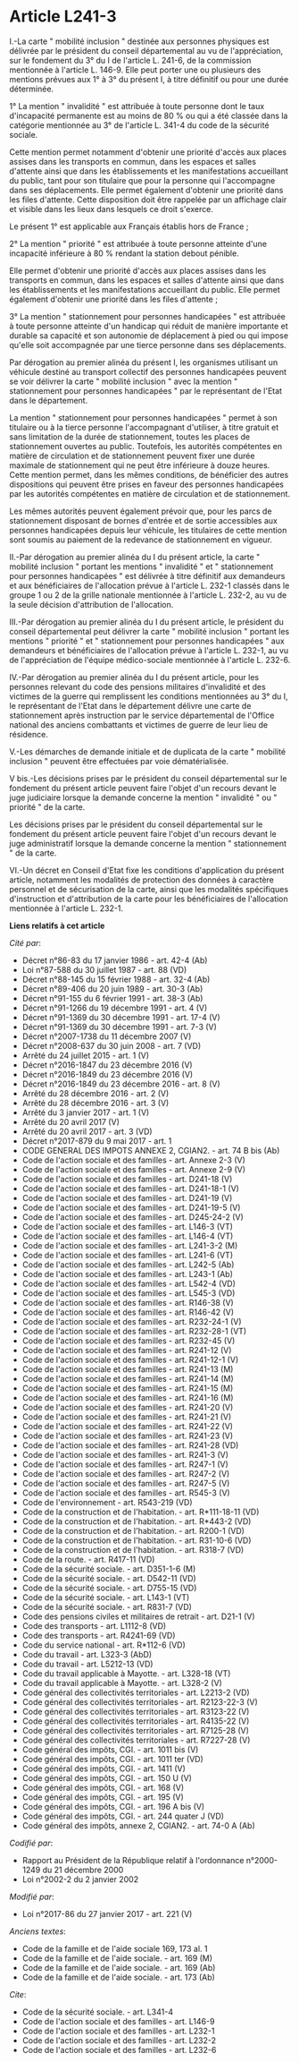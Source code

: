 # Article L241-3

I.-La carte " mobilité inclusion " destinée aux personnes physiques est délivrée par le président du conseil départemental au
vu de l'appréciation, sur le fondement du 3° du I de l'article L. 241-6, de la commission mentionnée à l'article L. 146-9.
Elle peut porter une ou plusieurs des mentions prévues aux 1° à 3° du présent I, à titre définitif ou pour une durée
déterminée. 

1° La mention " invalidité " est attribuée à toute personne dont le taux d'incapacité permanente est au moins de 80 % ou qui
a été classée dans la catégorie mentionnée au 3° de l'article L. 341-4 du code de la sécurité sociale. 

Cette mention permet notamment d'obtenir une priorité d'accès aux places assises dans les transports en commun, dans les
espaces et salles d'attente ainsi que dans les établissements et les manifestations accueillant du public, tant pour son
titulaire que pour la personne qui l'accompagne dans ses déplacements. Elle permet également d'obtenir une priorité dans les
files d'attente. Cette disposition doit être rappelée par un affichage clair et visible dans les lieux dans lesquels ce droit
s'exerce. 

Le présent 1° est applicable aux Français établis hors de France ; 

2° La mention " priorité " est attribuée à toute personne atteinte d'une incapacité inférieure à 80 % rendant la station
debout pénible. 

Elle permet d'obtenir une priorité d'accès aux places assises dans les transports en commun, dans les espaces et salles
d'attente ainsi que dans les établissements et les manifestations accueillant du public. Elle permet également d'obtenir une
priorité dans les files d'attente ; 

3° La mention " stationnement pour personnes handicapées " est attribuée à toute personne atteinte d'un handicap qui réduit
de manière importante et durable sa capacité et son autonomie de déplacement à pied ou qui impose qu'elle soit accompagnée
par une tierce personne dans ses déplacements. 

Par dérogation au premier alinéa du présent I, les organismes utilisant un véhicule destiné au transport collectif des
personnes handicapées peuvent se voir délivrer la carte " mobilité inclusion " avec la mention " stationnement pour personnes
handicapées " par le représentant de l'Etat dans le département. 

La mention " stationnement pour personnes handicapées " permet à son titulaire ou à la tierce personne l'accompagnant
d'utiliser, à titre gratuit et sans limitation de la durée de stationnement, toutes les places de stationnement ouvertes au
public. Toutefois, les autorités compétentes en matière de circulation et de stationnement peuvent fixer une durée maximale
de stationnement qui ne peut être inférieure à douze heures. Cette mention permet, dans les mêmes conditions, de bénéficier
des autres dispositions qui peuvent être prises en faveur des personnes handicapées par les autorités compétentes en matière
de circulation et de stationnement. 

Les mêmes autorités peuvent également prévoir que, pour les parcs de stationnement disposant de bornes d'entrée et de sortie
accessibles aux personnes handicapées depuis leur véhicule, les titulaires de cette mention sont soumis au paiement de la
redevance de stationnement en vigueur. 

II.-Par dérogation au premier alinéa du I du présent article, la carte " mobilité inclusion " portant les mentions "
invalidité " et " stationnement pour personnes handicapées " est délivrée à titre définitif aux demandeurs et aux
bénéficiaires de l'allocation prévue à l'article L. 232-1 classés dans le groupe 1 ou 2 de la grille nationale mentionnée à
l'article L. 232-2, au vu de la seule décision d'attribution de l'allocation. 

III.-Par dérogation au premier alinéa du I du présent article, le président du conseil départemental peut délivrer la carte "
mobilité inclusion " portant les mentions " priorité " et " stationnement pour personnes handicapées " aux demandeurs et
bénéficiaires de l'allocation prévue à l'article L. 232-1, au vu de l'appréciation de l'équipe médico-sociale mentionnée à
l'article L. 232-6. 

IV.-Par dérogation au premier alinéa du I du présent article, pour les personnes relevant du code des pensions militaires
d'invalidité et des victimes de la guerre qui remplissent les conditions mentionnées au 3° du I, le représentant de l'Etat
dans le département délivre une carte de stationnement après instruction par le service départemental de l'Office national
des anciens combattants et victimes de guerre de leur lieu de résidence. 

V.-Les démarches de demande initiale et de duplicata de la carte " mobilité inclusion " peuvent être effectuées par voie
dématérialisée. 

V bis.-Les décisions prises par le président du conseil départemental sur le fondement du présent article peuvent faire
l'objet d'un recours devant le juge judiciaire lorsque la demande concerne la mention " invalidité " ou " priorité " de la
carte. 

Les décisions prises par le président du conseil départemental sur le fondement du présent article peuvent faire l'objet d'un
recours devant le juge administratif lorsque la demande concerne la mention " stationnement " de la carte. 

VI.-Un décret en Conseil d'Etat fixe les conditions d'application du présent article, notamment les modalités de protection
des données à caractère personnel et de sécurisation de la carte, ainsi que les modalités spécifiques d'instruction et
d'attribution de la carte pour les bénéficiaires de l'allocation mentionnée à l'article L. 232-1.

**Liens relatifs à cet article**

_Cité par_:

  - Décret n°86-83 du 17 janvier 1986 - art. 42-4 (Ab)
  - Loi n°87-588 du 30 juillet 1987 - art. 88 (VD)
  - Décret n°88-145 du 15 février 1988 - art. 32-4 (Ab)
  - Décret n°89-406 du 20 juin 1989 - art. 30-3 (Ab)
  - Décret n°91-155 du 6 février 1991 - art. 38-3 (Ab)
  - Décret n°91-1266 du 19 décembre 1991 - art. 4 (V)
  - Décret n°91-1369 du 30 décembre 1991 - art. 17-4 (V)
  - Décret n°91-1369 du 30 décembre 1991 - art. 7-3 (V)
  - Décret n°2007-1738 du 11 décembre 2007 (V)
  - Décret n°2008-637 du 30 juin 2008 - art. 7 (VD)
  - Arrêté du 24 juillet 2015 - art. 1 (V)
  - Décret n°2016-1847 du 23 décembre 2016 (V)
  - Décret n°2016-1849 du 23 décembre 2016 (V)
  - Décret n°2016-1849 du 23 décembre 2016 - art. 8 (V)
  - Arrêté du 28 décembre 2016 - art. 2 (V)
  - Arrêté du 28 décembre 2016 - art. 3 (V)
  - Arrêté du 3 janvier 2017 - art. 1 (V)
  - Arrêté du 20 avril 2017 (V)
  - Arrêté du 20 avril 2017 - art. 3 (VD)
  - Décret n°2017-879 du 9 mai 2017 - art. 1
  - CODE GENERAL DES IMPOTS ANNEXE 2, CGIAN2. - art. 74 B bis (Ab)
  - Code de l'action sociale et des familles - art. Annexe 2-3 (V)
  - Code de l'action sociale et des familles - art. Annexe 2-9 (V)
  - Code de l'action sociale et des familles - art. D241-18 (V)
  - Code de l'action sociale et des familles - art. D241-18-1 (V)
  - Code de l'action sociale et des familles - art. D241-19 (V)
  - Code de l'action sociale et des familles - art. D241-19-5 (V)
  - Code de l'action sociale et des familles - art. D245-24-2 (V)
  - Code de l'action sociale et des familles - art. L146-3 (VT)
  - Code de l'action sociale et des familles - art. L146-4 (VT)
  - Code de l'action sociale et des familles - art. L241-3-2 (M)
  - Code de l'action sociale et des familles - art. L241-6 (VT)
  - Code de l'action sociale et des familles - art. L242-5 (Ab)
  - Code de l'action sociale et des familles - art. L243-1 (Ab)
  - Code de l'action sociale et des familles - art. L542-4 (VD)
  - Code de l'action sociale et des familles - art. L545-3 (VD)
  - Code de l'action sociale et des familles - art. R146-38 (V)
  - Code de l'action sociale et des familles - art. R146-42 (V)
  - Code de l'action sociale et des familles - art. R232-24-1 (V)
  - Code de l'action sociale et des familles - art. R232-28-1 (VT)
  - Code de l'action sociale et des familles - art. R232-45 (V)
  - Code de l'action sociale et des familles - art. R241-12 (V)
  - Code de l'action sociale et des familles - art. R241-12-1 (V)
  - Code de l'action sociale et des familles - art. R241-13 (M)
  - Code de l'action sociale et des familles - art. R241-14 (M)
  - Code de l'action sociale et des familles - art. R241-15 (M)
  - Code de l'action sociale et des familles - art. R241-16 (M)
  - Code de l'action sociale et des familles - art. R241-20 (V)
  - Code de l'action sociale et des familles - art. R241-21 (V)
  - Code de l'action sociale et des familles - art. R241-22 (V)
  - Code de l'action sociale et des familles - art. R241-23 (V)
  - Code de l'action sociale et des familles - art. R241-28 (VD)
  - Code de l'action sociale et des familles - art. R241-3 (V)
  - Code de l'action sociale et des familles - art. R247-1 (V)
  - Code de l'action sociale et des familles - art. R247-2 (V)
  - Code de l'action sociale et des familles - art. R247-5 (V)
  - Code de l'action sociale et des familles - art. R545-3 (V)
  - Code de l'environnement - art. R543-219 (VD)
  - Code de la construction et de l'habitation. - art. R*111-18-11 (VD)
  - Code de la construction et de l'habitation. - art. R*443-2 (VD)
  - Code de la construction et de l'habitation. - art. R200-1 (VD)
  - Code de la construction et de l'habitation. - art. R31-10-6 (VD)
  - Code de la construction et de l'habitation. - art. R318-7 (VD)
  - Code de la route. - art. R417-11 (VD)
  - Code de la sécurité sociale. - art. D351-1-6 (M)
  - Code de la sécurité sociale. - art. D542-11 (VD)
  - Code de la sécurité sociale. - art. D755-15 (VD)
  - Code de la sécurité sociale. - art. L143-1 (VT)
  - Code de la sécurité sociale. - art. R831-7 (VD)
  - Code des pensions civiles et militaires de retrait - art. D21-1 (V)
  - Code des transports - art. L1112-8 (VD)
  - Code des transports - art. R4241-69 (VD)
  - Code du service national - art. R*112-6 (VD)
  - Code du travail - art. L323-3 (AbD)
  - Code du travail - art. L5212-13 (VD)
  - Code du travail applicable à Mayotte. - art. L328-18 (VT)
  - Code du travail applicable à Mayotte. - art. L328-2 (V)
  - Code général des collectivités territoriales - art. L2213-2 (VD)
  - Code général des collectivités territoriales - art. R2123-22-3 (V)
  - Code général des collectivités territoriales - art. R3123-22 (V)
  - Code général des collectivités territoriales - art. R4135-22 (V)
  - Code général des collectivités territoriales - art. R7125-28 (V)
  - Code général des collectivités territoriales - art. R7227-28 (V)
  - Code général des impôts, CGI. - art. 1011 bis (V)
  - Code général des impôts, CGI. - art. 1011 ter (VD)
  - Code général des impôts, CGI. - art. 1411 (V)
  - Code général des impôts, CGI. - art. 150 U (V)
  - Code général des impôts, CGI. - art. 168 (V)
  - Code général des impôts, CGI. - art. 195 (V)
  - Code général des impôts, CGI. - art. 196 A bis (V)
  - Code général des impôts, CGI. - art. 244 quater J (VD)
  - Code général des impôts, annexe 2, CGIAN2. - art. 74-0 A (Ab)

_Codifié par_:

  - Rapport au Président de la République relatif à l'ordonnance n°2000-1249 du 21 décembre 2000
  - Loi n°2002-2 du 2 janvier 2002

_Modifié par_:

  - Loi n°2017-86 du 27 janvier 2017 - art. 221 (V)

_Anciens textes_:

  - Code de la famille et de l'aide sociale 169, 173 al. 1
  - Code de la famille et de l'aide sociale. - art. 169 (M)
  - Code de la famille et de l'aide sociale. - art. 169 (Ab)
  - Code de la famille et de l'aide sociale. - art. 173 (Ab)

_Cite_:

  - Code de la sécurité sociale. - art. L341-4
  - Code de l'action sociale et des familles - art. L146-9
  - Code de l'action sociale et des familles - art. L232-1
  - Code de l'action sociale et des familles - art. L232-2
  - Code de l'action sociale et des familles - art. L232-6
